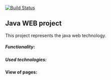 [![Build Status](https://travis-ci.com/andreykirson/car_accident.svg?branch=master)](https://travis-ci.com/andreykirson/car_accident)


## Java WEB project

This project represents the java web technology. 

##### Functionality:


##### Used technologies:


#### View of pages: